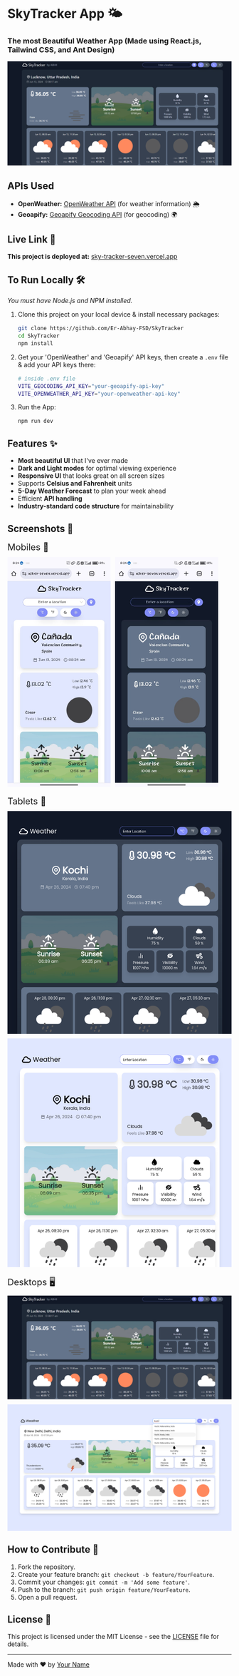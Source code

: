 # SkyTracker App 🌤️

### The most Beautiful Weather App (Made using React.js, Tailwind CSS, and Ant Design)

![SkyTracker Banner](./src/assets/screenshots/pcblack.png)

## APIs Used
- **OpenWeather:** [OpenWeather API](https://openweathermap.org/api) (for weather information) 🌦️
- **Geoapify:** [Geoapify Geocoding API](https://www.geoapify.com/geocoding-api) (for geocoding) 🌍

## Live Link 🚀
**This project is deployed at:** [sky-tracker-seven.vercel.app](https://sky-tracker-seven.vercel.app)

## To Run Locally 🛠️
*You must have Node.js and NPM installed.*

1. Clone this project on your local device & install necessary packages:
    ```sh
    git clone https://github.com/Er-Abhay-FSD/SkyTracker
    cd SkyTracker
    npm install
    ```

2. Get your 'OpenWeather' and 'Geoapify' API keys, then create a `.env` file & add your API keys there:
    ```sh
    # inside .env file
    VITE_GEOCODING_API_KEY="your-geoapify-api-key"
    VITE_OPENWEATHER_API_KEY="your-openweather-api-key"
    ```

3. Run the App:
    ```sh
    npm run dev
    ```

## Features ✨
- **Most beautiful UI** that I've ever made
- **Dark and Light modes** for optimal viewing experience
- **Responsive UI** that looks great on all screen sizes
- Supports **Celsius and Fahrenheit** units
- **5-Day Weather Forecast** to plan your week ahead
- Efficient **API handling**
- **Industry-standard code structure** for maintainability

## Screenshots 📸
<div style="display:flex; flex-direction:column; gap:20px">
    <div style="display:flex; flex-direction:column; gap:10px">
        <span style="font-size:20px;">Mobiles 📱</span>
        <div style="display:flex; gap:10px">
            <img src="./src/assets/screenshots/phoneimg1.jpg" alt="Mobile screenshot 1" style="width:46%; height:auto;"/>
            <img src="./src/assets/screenshots/phoneimg2.jpeg" alt="Mobile screenshot 2" style="width:46%; height:auto;"/>
        </div>
    </div>
    <div style="display:flex; flex-direction:column; gap:10px">
        <span style="font-size:20px;">Tablets 📱</span>
        <img src="./src/assets/screenshots/ss3.png" alt="Tablet screenshot 1" style="width:100%; height:auto;"/>
        <img src="./src/assets/screenshots/ss4.png" alt="Tablet screenshot 2" style="width:100%; height:auto;"/>
    </div>
    <div style="display:flex; flex-direction:column; gap:10px">
        <span style="font-size:20px;">Desktops 🖥️</span>
        <img src="./src/assets/screenshots/pcblack.png" alt="Desktop screenshot 1" style="width:100%; height:auto;"/>
        <img src="./src/assets/screenshots/ss2.png" alt="Desktop screenshot 2" style="width:100%; height:auto;"/>
    </div>
</div>

## How to Contribute 🤝
1. Fork the repository.
2. Create your feature branch: `git checkout -b feature/YourFeature`.
3. Commit your changes: `git commit -m 'Add some feature'`.
4. Push to the branch: `git push origin feature/YourFeature`.
5. Open a pull request.

## License 📄
This project is licensed under the MIT License - see the [LICENSE](LICENSE) file for details.

---

Made with ❤️ by [Your Name](https://github.com/YourGitHubProfile)
